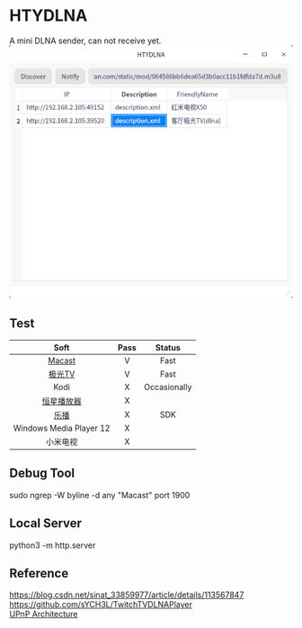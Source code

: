 # HTYDLNA
A mini DLNA sender, can not receive yet.  
![alt](preview.png)

## Test
| Soft | Pass | Status |
|:----:|:----:|:----:|
| [Macast](https://github.com/xfangfang/Macast) | V | Fast |
| [极光TV](https://tv.qq.com/) | V | Fast |
| Kodi | X | Occasionally|
| [恒星播放器](https://www.stellarplayer.com/) | X ||
| [乐播](https://www.lebo.cn) | X | SDK |
| Windows Media Player 12 | X ||
| 小米电视 | X ||

## Debug Tool
sudo ngrep -W byline -d any "Macast" port 1900

## Local Server
python3 -m http.server

## Reference
https://blog.csdn.net/sinat_33859977/article/details/113567847  
https://github.com/sYCH3L/TwitchTVDLNAPlayer  
[UPnP Architecture](http://www.upnp.org/specs/arch/UPnP-arch-DeviceArchitecture-v1.0.pdf)